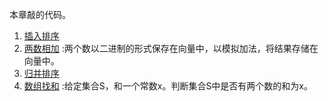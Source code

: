 本章敲的代码。
1. [插入排序](./insert_sort.cpp)
2. [两数相加](./add.cpp) :两个数以二进制的形式保存在向量中，以模拟加法，将结果存储在向量中。
3. [归并排序](./merge_sort.cpp)
4. [数组找和](./two_number_sum.cpp) :给定集合S，和一个常数x。判断集合S中是否有两个数的和为x。